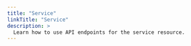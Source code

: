 ```yaml
---
title: "Service"
linkTitle: "Service"
description: >
  Learn how to use API endpoints for the service resource.
---
```

